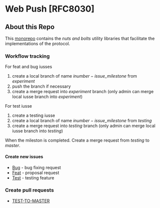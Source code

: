 # Web Push [RFC8030]

## About this Repo

This [monorepo](https://github.com/babel/babel/blob/master/doc/design/monorepo.md)
contains the _nuts and bolts_ utility libraries that facilitate the implementations of the protocol.

### Workflow tracking

For feat and bug iusses 

1. create a local branch of name _i$number-issue\_$milestone_ from _experiment_
2. push the branch if necessary
3. create a merge request into _experiment_ branch (only admin can merge local iusse branch into _experiment_)

For test iusse

1. create a testing iusse
2. create a local branch of name _i$number-issue\_$milestone_ from _testing_
3. create a merge request into _testing_ branch (only admin can merge local iusse branch into _testing_)

When the mileston is completed. Create a merge request from _testing_ to _master_.

#### Create new issues

- [Bug](https://github.com/dual-lab/webpushprotocol/issues/new?template=Bug.md) - bug fixing request
- [Feat](https://github.com/dual-lab/webpushprotocol/issues/new?template=Feat.md) - proposal request
- [Test](https://github.com/dual-lab/webpushprotocol/issues/new?template=Test.md) - testing feature

### Create pull requests

- [TEST-TO-MASTER](https://github.com/dual-lab/webpushprotocol/pull/new/testing?template=Pull_Request.md)
